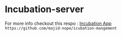 
# Incubation-server

For more info checkout this respo : [Incubation App](https://github.com/majid-nope/icubation-mangement)
`https://github.com/majid-nope/icubation-mangement`


